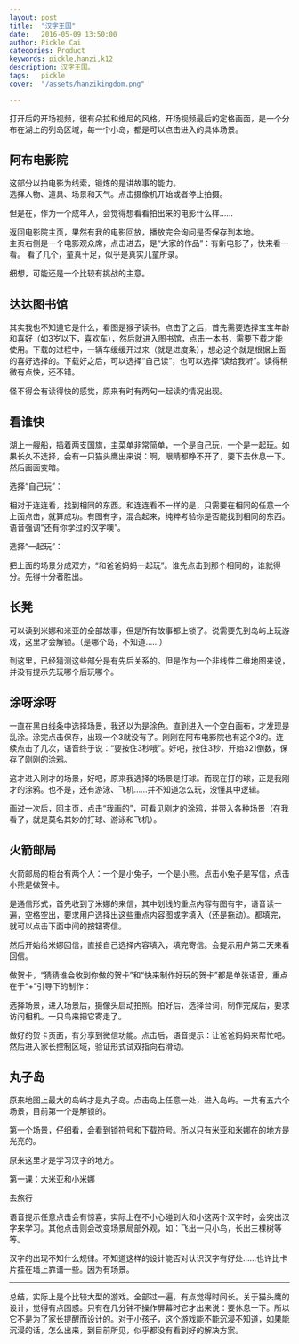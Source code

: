 ```yaml
---
layout: post  
title:  "汉字王国"  
date:   2016-05-09 13:50:00  
author: Pickle Cai  
categories: Product  
keywords: pickle,hanzi,k12  
description: 汉字王国。  
tags:	pickle   
cover:  "/assets/hanzikingdom.png"  

---  
```


打开后的开场视频，很有朵拉和维尼的风格。开场视频最后的定格画面，是一个分布在湖上的列岛区域，每一个小岛，都是可以点击进入的具体场景。 

## 阿布电影院  

这部分以拍电影为线索，锻炼的是讲故事的能力。  
选择人物、道具、场景和天气。点击摄像机开始或者停止拍摄。  

但是在，作为一个成年人，会觉得想看看拍出来的电影什么样……  

返回电影院主页，果然有我的电影回放，播放完会询问是否保存到本地。  
主页右侧是一个电影观众席，点击进去，是“大家的作品”：有新电影了，快来看一看。 看了几个，童真十足，似乎是真实儿童所录。

细想，可能还是一个比较有挑战的主意。  

## 达达图书馆  

其实我也不知道它是什么，看图是猴子读书。点击了之后，首先需要选择宝宝年龄和喜好（如3岁以下，喜欢车），然后就进入图书馆，点击一本书，需要下载才能使用。下载的过程中，一辆车缓缓开过来（就是进度条），想必这个就是根据上面的喜好选择的。下载好之后，可以选择“自己读”，也可以选择“读给我听”。读得稍微有点快，还不错。  

怪不得会有读得快的感觉，原来有时有两句一起读的情况出现。  

## 看谁快  

湖上一艘船，插着两支国旗，主菜单非常简单，一个是自己玩，一个是一起玩。如果长久不选择，会有一只猫头鹰出来说：啊，眼睛都睁不开了，要下去休息一下。然后画面变暗。 

选择“自己玩”：  

相对于连连看，找到相同的东西。和连连看不一样的是，只需要在相同的任意一个上面点击，就算成功。有图有字，混合起来，纯粹考验你是否能找到相同的东西。语音强调“还有你学过的汉字噢”。  

选择“一起玩”：  

把上面的场景分成双方，“和爸爸妈妈一起玩”。谁先点击到那个相同的，谁就得分。先得十分者胜出。  

## 长凳  

可以读到米娜和米亚的全部故事，但是所有故事都上锁了。说需要先到岛屿上玩游戏，这里才会解锁。（是哪个岛，不知道……）  

到这里，已经猜测这些部分是有先后关系的。但是作为一个非线性二维地图来说，并没有提示先玩哪个后玩哪个。

## 涂呀涂呀   

一直在黑白线条中选择场景，我还以为是涂色。直到进入一个空白画布，才发现是乱涂。涂完点击保存，出现一个3就没有了。刚刚在阿布电影院也有这个3的。连续点击了几次，语音终于说：“要按住3秒哦”。好吧，按住3秒，开始321倒数，保存了刚刚的涂鸦。   

这才进入刚才的场景，好吧，原来我选择的场景是打球。而现在打的球，正是我刚才的涂鸦。也不是，还有游泳、飞机……并不知道怎么玩，没懂其中逻辑。  

画过一次后，回主页，点击“我画的”，可看见刚才的涂鸦，并带入各种场景（在我看了，就是莫名其妙的打球、游泳和飞机）。

## 火箭邮局  

火箭邮局的柜台有两个人：一个是小兔子，一个是小熊。点击小兔子是写信，点击小熊是做贺卡。

是通信形式，首先收到了米娜的来信，其中划线的重点内容有图有字，语音读一遍，空格空出，要求用户选择出这些重点内容图或字填入（还是拖动）。都填完，就可以点击下面中间的按钮寄信。  

然后开始给米娜回信，直接自己选择内容填入，填完寄信。会提示用户第二天来看回信。  

做贺卡，“猜猜谁会收到你做的贺卡”和“快来制作好玩的贺卡”都是单张语音，重点在于“+”引导下的制作：  

选择场景，进入场景后，摄像头启动拍照。拍好后，选择台词，制作完成后，要求访问相机。一只鸟来把它寄走了。 

做好的贺卡页面，有分享到微信功能。点击后，语音提示：让爸爸妈妈来帮忙吧。然后进入家长控制区域，验证形式试双指向右滑动。  

## 丸子岛  

原来地图上最大的岛屿才是丸子岛。点击岛上任意一处，进入岛屿。一共有五六个场景，目前第一个是解锁的。  

第一个场景，仔细看，会看到锁符号和下载符号。所以只有米亚和米娜在的地方是光亮的。  

原来这里才是学习汉字的地方。  

第一课：大米亚和小米娜  

去旅行  

语音提示任意点击会有惊喜，实际上在不小心碰到大和小这两个汉字时，会突出汉字来学习。其他点击则会改变场景局部外观，如：飞出一只小鸟，长出三棵树等等。

汉字的出现不知什么规律。不知道这样的设计能否对认识汉字有好处……也许比卡片挂在墙上靠谱一些。因为有场景。  

---
总结，实际上是个比较大型的游戏。全部过一遍，有点觉得时间长。关于猫头鹰的设计，觉得有点困惑。只有在几分钟不操作屏幕时它才出来说：要休息一下。所以它不是为了家长提醒而设计的。对于小孩子，这个游戏能不能沉浸不知道，如果能沉浸的话，怎么出来，到目前所见，似乎都没有看到好的解决方案。